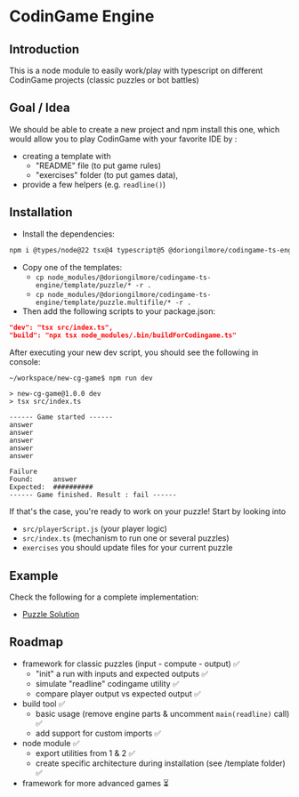 # CodinGame Engine

## Introduction

This is a node module to easily work/play with typescript on different CodinGame projects (classic puzzles or bot battles)

## Goal / Idea

We should be able to create a new project and npm install this one, which would allow you to play CodinGame with your favorite IDE by :

- creating a template with 
    - "README" file (to put game rules)
    - "exercises" folder (to put games data), 
- provide a few helpers (e.g. `readline()`)


## Installation

- Install the dependencies:
```bash
npm i @types/node@22 tsx@4 typescript@5 @doriongilmore/codingame-ts-engine
```
- Copy one of the templates:
    - `cp node_modules/@doriongilmore/codingame-ts-engine/template/puzzle/* -r .`
    - `cp node_modules/@doriongilmore/codingame-ts-engine/template/puzzle.multifile/* -r .`
- Then add the following scripts to your package.json:
```json
"dev": "tsx src/index.ts",
"build": "npx tsx node_modules/.bin/buildForCodingame.ts"
```

After executing your new dev script, you should see the following in console:
```
~/workspace/new-cg-game$ npm run dev

> new-cg-game@1.0.0 dev
> tsx src/index.ts

------ Game started ------
answer
answer
answer
answer
answer

Failure
Found:     answer
Expected:  ##########
------ Game finished. Result : fail ------
```

If that's the case, you're ready to work on your puzzle! Start by looking into
- `src/playerScript.js` (your player logic)
- `src/index.ts` (mechanism to run one or several puzzles)
- `exercises` you should update files for your current puzzle

## Example

Check the following for a complete implementation:
- [Puzzle Solution](https://github.com/doriongilmore/cg-moves-in-maze)

## Roadmap

- framework for classic puzzles (input - compute - output) ✅
    - "init" a run with inputs and expected outputs ✅
    - simulate "readline" codingame utility ✅
    - compare player output vs expected output ✅
- build tool ✅
    - basic usage (remove engine parts & uncomment `main(readline)` call) ✅
    - add support for custom imports ✅
- node module ✅
    - export utilities from 1 & 2 ✅
    - create specific architecture during installation (see /template folder) ✅
- framework for more advanced games ⏳
